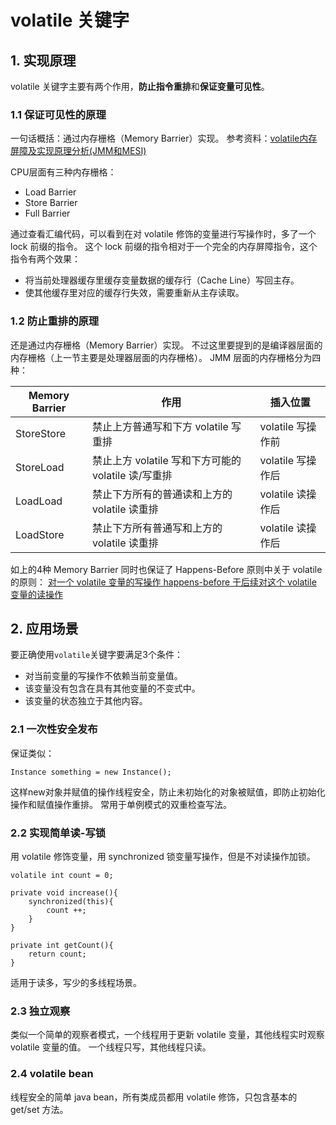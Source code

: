 # volatile 关键字
## 1. 实现原理
volatile 关键字主要有两个作用，**防止指令重排**和**保证变量可见性**。

### 1.1 保证可见性的原理
一句话概括：通过内存栅格（Memory Barrier）实现。
参考资料：[volatile内存屏障及实现原理分析(JMM和MESI)](https://juejin.cn/post/6876395693854949389)

CPU层面有三种内存栅格：
* Load Barrier
* Store Barrier
* Full Barrier

通过查看汇编代码，可以看到在对 volatile 修饰的变量进行写操作时，多了一个 lock 前缀的指令。
这个 lock 前缀的指令相对于一个完全的内存屏障指令，这个指令有两个效果：
* 将当前处理器缓存里缓存变量数据的缓存行（Cache Line）写回主存。
* 使其他缓存里对应的缓存行失效，需要重新从主存读取。

### 1.2 防止重排的原理
还是通过内存栅格（Memory Barrier）实现。
不过这里要提到的是编译器层面的内存栅格（上一节主要是处理器层面的内存栅格）。
JMM 层面的内存栅格分为四种：

| Memory Barrier | 作用                                                | 插入位置          |
| -------------- | --------------------------------------------------- | ----------------- |
| StoreStore     | 禁止上方普通写和下方 volatile 写重排                | volatile 写操作前 |
| StoreLoad      | 禁止上方 volatile 写和下方可能的 volatile 读/写重排 | volatile 写操作后 |
| LoadLoad       | 禁止下方所有的普通读和上方的 volatile 读重排        | volatile 读操作后 |
| LoadStore      | 禁止下方所有普通写和上方的 volatile 读重排          | volatile 读操作后 |

如上的4种 Memory Barrier 同时也保证了 Happens-Before 原则中关于 volatile 的原则：
[对一个 volatile 变量的写操作 happens-before 于后续对这个 volatile 变量的读操作](./happensbefore.md)

## 2. 应用场景
要正确使用`volatile`关键字要满足3个条件：
* 对当前变量的写操作不依赖当前变量值。
* 该变量没有包含在具有其他变量的不变式中。
* 该变量的状态独立于其他内容。

### 2.1 一次性安全发布
保证类似：
```
Instance something = new Instance();
```

这样new对象并赋值的操作线程安全，防止未初始化的对象被赋值，即防止初始化操作和赋值操作重排。
常用于单例模式的双重检查写法。

### 2.2 实现简单读-写锁
用 volatile 修饰变量，用 synchronized 锁变量写操作，但是不对读操作加锁。
```
volatile int count = 0;

private void increase(){
	synchronized(this){
		count ++;
	}
}

private int getCount(){
	return count;
}
```
适用于读多，写少的多线程场景。

### 2.3 独立观察
类似一个简单的观察者模式，一个线程用于更新 volatile 变量，其他线程实时观察 volatile 变量的值。
一个线程只写，其他线程只读。

### 2.4 volatile bean
线程安全的简单 java bean，所有类成员都用 volatile 修饰，只包含基本的 get/set 方法。
